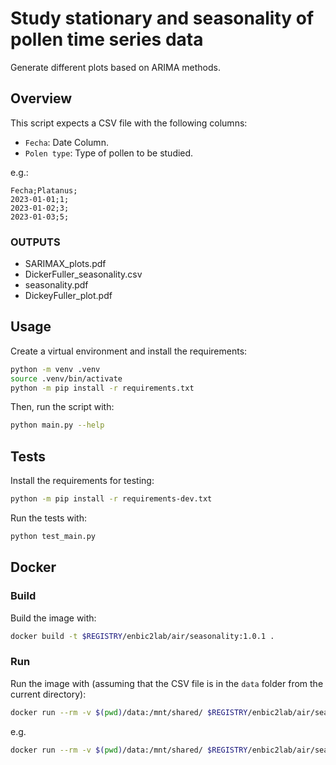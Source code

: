 # Study stationary and seasonality of pollen time series data
Generate different plots based on ARIMA methods.

## Overview

This script expects a CSV file with the following columns:

- `Fecha`: Date Column.
- `Polen type`: Type of pollen to be studied.

e.g.:

```csv
Fecha;Platanus;
2023-01-01;1;
2023-01-02;3;
2023-01-03;5;
```
### OUTPUTS
* SARIMAX_plots.pdf
* DickerFuller_seasonality.csv
* seasonality.pdf
* DickeyFuller_plot.pdf

## Usage

Create a virtual environment and install the requirements:

```sh
python -m venv .venv
source .venv/bin/activate
python -m pip install -r requirements.txt
```

Then, run the script with:

```sh
python main.py --help
```

## Tests

Install the requirements for testing:

```sh
python -m pip install -r requirements-dev.txt
```

Run the tests with:

```sh
python test_main.py
```

## Docker

### Build

Build the image with:

```sh
docker build -t $REGISTRY/enbic2lab/air/seasonality:1.0.1 .
```

### Run

Run the image with (assuming that the CSV file is in the `data` folder from the current directory):

```sh
docker run --rm -v $(pwd)/data:/mnt/shared/ $REGISTRY/enbic2lab/air/seasonality:1.0.1 --help
```

e.g.

```sh
docker run --rm -v $(pwd)/data:/mnt/shared/ $REGISTRY/enbic2lab/air/seasonality:1.0.1 --filepath "/mnt/shared/filepath.csv" --delimiter ";" --date-column "fecha" --pollen-column "Platanus" --year 2021
```